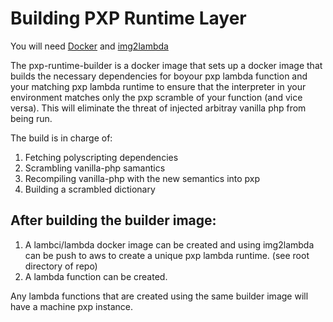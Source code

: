 # Building PXP Runtime Layer

You will need [Docker](docker.com) and [img2lambda](https://github.com/awslabs/aws-lambda-container-image-converter) 

The pxp-runtime-builder is a docker image that sets up a docker image that builds the necessary dependencies for boyour pxp lambda function and your matching pxp lambda runtime to ensure that the interpreter in your environment matches only the pxp scramble of your function (and vice versa). This will eliminate the threat of injected arbitray vanilla php from being run.

The build is in charge of:

1. Fetching polyscripting dependencies
2. Scrambling vanilla-php samantics
3. Recompiling vanilla-php with the new semantics into pxp
4. Building a scrambled dictionary


## After building the builder image:
 1. A lambci/lambda docker image can be created and using img2lambda can be push to aws to create a unique pxp lambda runtime. (see root directory of repo)
2. A lambda function can be created. 

Any lambda functions that are created using the same builder image will have a machine pxp instance.





